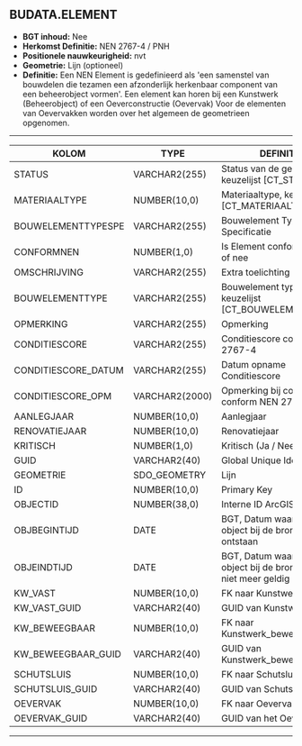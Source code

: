 ﻿ ## BUDATA.ELEMENT


* __BGT inhoud:__ Nee
* __Herkomst Definitie:__ NEN 2767-4 / PNH
* __Positionele nauwkeurigheid:__ nvt
* __Geometrie:__ Lijn (optioneel)
* __Definitie:__ Een NEN Element is gedefinieerd als 'een samenstel van bouwdelen die tezamen een afzonderlijk herkenbaar component van een beheerobject vormen'.
Een element kan horen bij een Kunstwerk (Beheerobject) of een Oeverconstructie (Oevervak)
Voor de elementen van Oevervakken worden over het algemeen de geometrieen opgenomen.

***

|KOLOM                           	|TYPE          	|DEFINITIE|
|------                          	|----          	|-----    |
|STATUS                          	|VARCHAR2(255) 	|Status van de gegevens, keuzelijst [CT_STATUS]|
|MATERIAALTYPE                   	|NUMBER(10,0)  	|Materiaaltype, keuzelijst [CT_MATERIAALTYPE]|
|BOUWELEMENTTYPESPE              	|VARCHAR2(255) 	|Bouwelement Type Specificatie|
|CONFORMNEN                      	|NUMBER(1,0)   	|Is Element conform NEN ja of nee|
|OMSCHRIJVING                    	|VARCHAR2(255) 	|Extra toelichting|
|BOUWELEMENTTYPE                 	|VARCHAR2(255) 	|Bouwelement type, keuzelijst [CT_BOUWELEMENT_TYPE]|
|OPMERKING							|VARCHAR2(255)	|Opmerking|
|CONDITIESCORE                   	|VARCHAR2(255) 	|Conditiescore conform NEN 2767-4|
|CONDITIESCORE_DATUM               	|VARCHAR2(255) 	|Datum opname Conditiescore|
|CONDITIESCORE_OPM					|VARCHAR2(2000)	|Opmerking bij conditiescore conform NEN 2767-4|
|AANLEGJAAR							|NUMBER(10,0)	|Aanlegjaar|
|RENOVATIEJAAR 						|NUMBER(10,0)	|Renovatiejaar|
|KRITISCH							|NUMBER(1,0)	|Kritisch (Ja / Nee)|
|GUID                            	|VARCHAR2(40)  	|Global Unique Identifier|
|GEOMETRIE							|SDO_GEOMETRY  	|Lijn|
|ID                              	|NUMBER(10,0)  	|Primary Key|
|OBJECTID                        	|NUMBER(38,0)  	|Interne ID ArcGIS|
|OBJBEGINTIJD                    	|DATE          	|BGT, Datum waarop het object bij de bronhouder is ontstaan|
|OBJEINDTIJD                     	|DATE          	|BGT, Datum waarop het object bij de bronhouder niet meer geldig is|
|KW_VAST							|NUMBER(10,0)	|FK naar Kunstwerk_vast|
|KW_VAST_GUID						|VARCHAR2(40)	|GUID van Kunstwerk_vast|
|KW_BEWEEGBAAR						|NUMBER(10,0)	|FK naar Kunstwerk_beweegbaar|
|KW_BEWEEGBAAR_GUID					|VARCHAR2(40)	|GUID van Kunstwerk_beweegbaar|
|SCHUTSLUIS							|NUMBER(10,0)	|FK naar Schutsluis|
|SCHUTSLUIS_GUID					|VARCHAR2(40)	|GUID van Schutsluis|
|OEVERVAK							|NUMBER(10,0)	|FK naar Oevervak|
|OEVERVAK_GUID						|VARCHAR2(40)	|GUID van het Oevervak|

***


